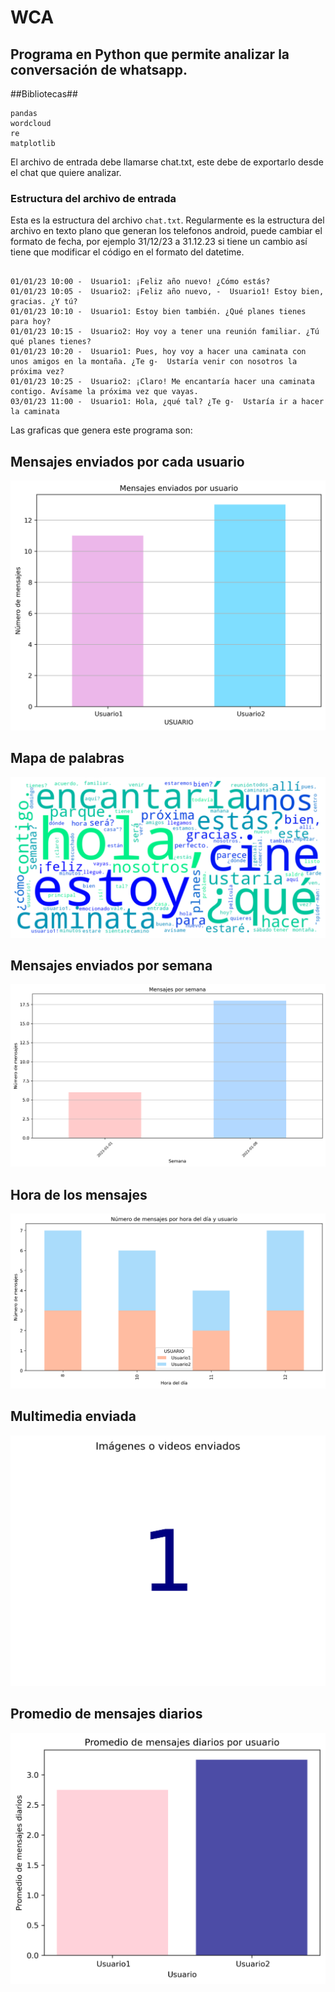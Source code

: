 # WCA

## Programa en Python que permite analizar la conversación de whatsapp.


##Bibliotecas##


```
pandas
wordcloud
re
matplotlib

```

El archivo de entrada debe llamarse chat.txt, este debe de exportarlo desde el chat que quiere analizar. 


### Estructura del archivo de entrada ###

Esta es la estructura del archivo `chat.txt`. Regularmente es la estructura del archivo en texto plano que generan los telefonos android, puede cambiar el formato de fecha, por ejemplo 31/12/23 a 31.12.23 si tiene un cambio así tiene que modificar el código en el formato del datetime. 

```

01/01/23 10:00 -  Usuario1: ¡Feliz año nuevo! ¿Cómo estás?
01/01/23 10:05 -  Usuario2: ¡Feliz año nuevo, -  Usuario1! Estoy bien, gracias. ¿Y tú?
01/01/23 10:10 -  Usuario1: Estoy bien también. ¿Qué planes tienes para hoy?
01/01/23 10:15 -  Usuario2: Hoy voy a tener una reunión familiar. ¿Tú qué planes tienes?
01/01/23 10:20 -  Usuario1: Pues, hoy voy a hacer una caminata con unos amigos en la montaña. ¿Te g-  Ustaría venir con nosotros la próxima vez?
01/01/23 10:25 -  Usuario2: ¡Claro! Me encantaría hacer una caminata contigo. Avísame la próxima vez que vayas.
03/01/23 11:00 -  Usuario1: Hola, ¿qué tal? ¿Te g-  Ustaría ir a hacer la caminata

```


Las graficas que genera este programa son: 

## Mensajes enviados por cada usuario

![!mensajes_enviados_por usuario](https://github.com/PeterArguetaYT/WCA-Android/raw/main/01_msj_enviados_usuario.png)


## Mapa de palabras


![!Mapa_palabra](https://github.com/PeterArguetaYT/WCA-Android/raw/main/02_mapa_palabra.png)



## Mensajes enviados por semana

![!msj_enviados_por_semana](https://github.com/PeterArguetaYT/WCA-Android/raw/main/03_msj_enviados_por_semana.png)

## Hora de los mensajes

![!hora_de_los_mensajes](https://github.com/PeterArguetaYT/WCA-Android/raw/main/04_hora_de_los_msj.png)

## Multimedia enviada


![!multimedia](https://github.com/PeterArguetaYT/WCA-Android/raw/main/05_multimedia.png)


## Promedio de mensajes diarios

![!msj_diarios](https://github.com/PeterArguetaYT/WCA-Android/raw/main/06_promedio_msj_diarios.png)

